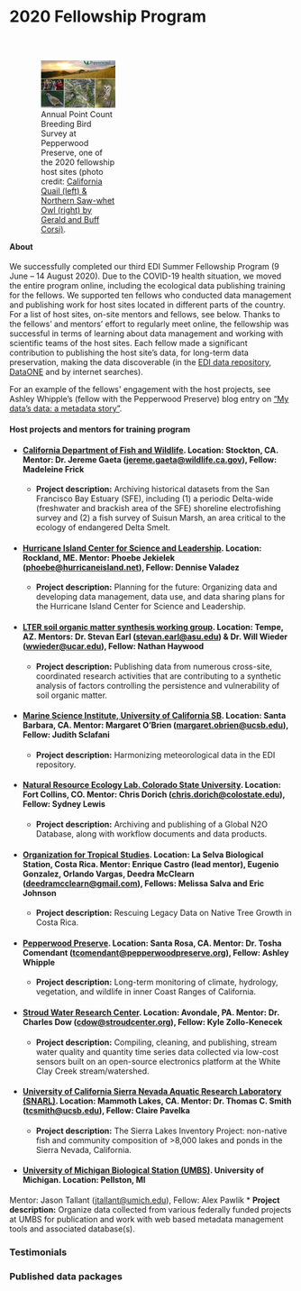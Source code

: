 # 2020 Fellowship Program

<div class="figure_featured" style="width: 40%; margin-right: 2em;">
<figure style="float: right; margin: 3em 1em 1em 4em;">
<img alt="EDI Fellows 2019" src="/static/images/pepperwood_preserve_host_site.png"/>
<figcaption class="figure-caption">Annual Point Count Breeding Bird Survey at Pepperwood Preserve, one of the 2020 fellowship host sites (photo credit: <a href="https://www.pepperwoodpreserve.org/2020/07/30/mydatasdata-a-metadata-story/">California Quail (left) & Northern Saw-whet Owl (right) by Gerald and Buff Corsi)</a>.</figcaption>
</figure>
</div>
<br>

#### About

We successfully completed our third EDI Summer Fellowship Program (9 June – 14 August 2020). Due to the COVID-19 health situation, we moved the entire program online, including the ecological data publishing training for the fellows. We supported ten fellows who conducted data management and publishing work for host sites located in different parts of the country. For a list of host sites, on-site mentors and fellows, see below. Thanks to the fellows’ and mentors’ effort to regularly meet online, the fellowship was successful in terms of learning about data management and working with scientific teams of the host sites. Each fellow made a significant contribution to publishing the host site’s data, for long-term data preservation, making the data discoverable (in the [EDI data repository](https://portal.edirepository.org/nis/advancedSearch.jsp), [DataONE](https://www.dataone.org/) and by internet searches).

For an example of the fellows' engagement with the host projects, see Ashley Whipple’s (fellow with the Pepperwood Preserve) blog entry on [“My data’s data: a metadata story”](https://www.pepperwoodpreserve.org/2020/07/30/mydatasdata-a-metadata-story/).

#### Host projects and mentors for training program

* #### [California Department of Fish and Wildlife](https://wildlife.ca.gov/). Location: Stockton, CA. Mentor: Dr. Jereme Gaeta (jereme.gaeta@wildlife.ca.gov), Fellow: Madeleine Frick
    * **Project description:** Archiving historical datasets from the San Francisco Bay Estuary (SFE), including (1) a periodic Delta-wide (freshwater and brackish area of the SFE) shoreline electrofishing survey and (2) a fish survey of Suisun Marsh, an area critical to the ecology of endangered Delta Smelt.
* #### [Hurricane Island Center for Science and Leadership](https://www.hurricaneisland.net/). Location: Rockland, ME. Mentor: Phoebe Jekielek (phoebe@hurricaneisland.net), Fellow: Dennise Valadez
    * **Project description:** Planning for the future: Organizing data and developing data management, data use, and data sharing plans for the Hurricane Island Center for Science and Leadership.
* #### [LTER soil organic matter synthesis working group](https://lter.github.io/som-website/index.html). Location: Tempe, AZ. Mentors: Dr. Stevan Earl (stevan.earl@asu.edu) & Dr. Will Wieder (wwieder@ucar.edu), Fellow: Nathan Haywood
    * **Project description:** Publishing data from numerous cross-site, coordinated research activities that are contributing to a synthetic analysis of factors controlling the persistence and vulnerability of soil organic matter.
* #### [Marine Science Institute, University of California SB](https://msi.ucsb.edu/). Location: Santa Barbara, CA. Mentor: Margaret O’Brien (margaret.obrien@ucsb.edu), Fellow: Judith Sclafani
    * **Project description:** Harmonizing meteorological data in the EDI repository.
* #### [Natural Resource Ecology Lab. Colorado State University](https://www.nrel.colostate.edu/). Location: Fort Collins, CO. Mentor: Chris Dorich (chris.dorich@colostate.edu), Fellow: Sydney Lewis
    * **Project description:** Archiving and publishing of a Global N2O Database, along with workflow documents and data products.
* #### [Organization for Tropical Studies](https://tropicalstudies.org/). Location: La Selva Biological Station, Costa Rica. Mentor: Enrique Castro (lead mentor), Eugenio Gonzalez, Orlando Vargas, Deedra McClearn (deedramcclearn@gmail.com), Fellows: Melissa Salva and Eric Johnson
    * **Project description:** Rescuing Legacy Data on Native Tree Growth in Costa Rica.
* #### [Pepperwood Preserve](https://www.pepperwoodpreserve.org/). Location: Santa Rosa, CA. Mentor: Dr. Tosha Comendant (tcomendant@pepperwoodpreserve.org), Fellow: Ashley Whipple
    * **Project description:** Long-term monitoring of climate, hydrology, vegetation, and wildlife in inner Coast Ranges of California.
* #### [Stroud Water Research Center](https://stroudcenter.org/). Location: Avondale, PA. Mentor: Dr. Charles Dow (cdow@stroudcenter.org), Fellow: Kyle Zollo-Kenecek
    * **Project description:** Compiling, cleaning, and publishing, stream water quality and quantity time series data collected via low-cost sensors built on an open-source electronics platform at the White Clay Creek stream/watershed.
* #### [University of California Sierra Nevada Aquatic Research Laboratory (SNARL)](https://vesr.nrs.ucsb.edu/about/about-snarl). Location: Mammoth Lakes, CA. Mentor: Dr. Thomas C. Smith (tcsmith@ucsb.edu), Fellow: Claire Pavelka
    * **Project description:** The Sierra Lakes Inventory Project: non-native fish and community composition of >8,000 lakes and ponds in the Sierra Nevada, California.
* #### [University of Michigan Biological Station (UMBS)](https://lsa.umich.edu/umbs). University of Michigan. Location: Pellston, MI
Mentor: Jason Tallant (jtallant@umich.edu), Fellow: Alex Pawlik
    * **Project description:** Organize data collected from various federally funded projects at UMBS for publication and work with web based metadata management tools and associated database(s).
    
### Testimonials

### Published data packages

